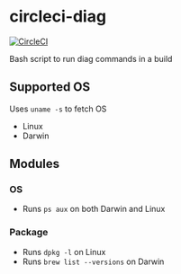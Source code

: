 # circleci-diag

[![CircleCI](https://circleci.com/gh/RandomiDn/circleci.svg?style=shield&circle-token=c0b18eac97c20221b618fcdcbb0be80966ea2042)](https://circleci.com/gh/RandomiDn/circleci)

Bash script to run diag commands in a build

## Supported OS

Uses `uname -s` to fetch OS

* Linux
* Darwin

## Modules

### OS

* Runs `ps aux` on both Darwin and Linux

### Package

* Runs `dpkg -l` on Linux
* Runs `brew list --versions` on Darwin

